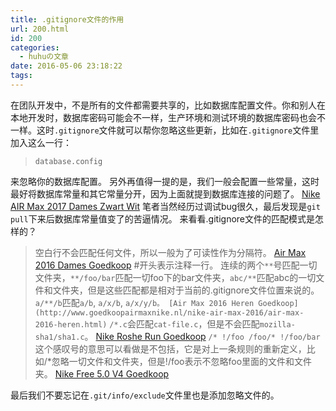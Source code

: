 ```yaml
---
title: .gitignore文件的作用
url: 200.html
id: 200
categories:
  - huhuの文章
date: 2016-05-06 23:18:22
tags:
---
```


在团队开发中，不是所有的文件都需要共享的，比如数据库配置文件。你和别人在本地开发时，数据库密码可能会不一样，生产环境和测试环境的数据库密码也会不一样。这时`.gitignore`文件就可以帮你忽略这些更新，比如在`.gitignore`文件里加入这么一行：

> `database.config`

来忽略你的数据库配置。 另外再值得一提的是，我们一般会配置一些常量，这时最好将数据库常量和其它常量分开，因为上面就提到数据库连接的问题了。 [Nike AIR Max 2017 Dames Zwart Wit](http://www.nikeairmax2017.nl/nike-air-max-2017-heren-dame-lovers-zwart-wit.html) 笔者当然经历过调试bug很久，最后发现是`git pull`下来后数据库常量值变了的苦逼情况。 来看看.gitignore文件的匹配模式是怎样的？

> 空白行不会匹配任何文件，所以一般为了可读性作为分隔符。 [Air Max 2016 Dames Goedkoop](http://www.goedkoopairmaxnike.nl/nike-air-max-2016/air-max-2016-dames.html) #开头表示注释一行。 连续的两个`**`号匹配一切文件夹，`**/foo/bar`匹配一切foo下的bar文件夹，`abc/**`匹配abc的一切文件和文件夹，但是这些匹配都是相对于当前的.gitignore文件位置来说的。 `a/**/b`匹配`a/b`, `a/x/b`, `a/x/y/b。 [Air Max 2016 Heren Goedkoop](http://www.goedkoopairmaxnike.nl/nike-air-max-2016/air-max-2016-heren.html)` `/*.c`会匹配`cat-file.c`，但是不会匹配`mozilla-sha1/sha1.c`。 [Nike Roshe Run Goedkoop](http://www.goedkoopairmaxnike.nl/nike-running-goedkoop/nike-roshe-run.html) `/* !/foo /foo/* !/foo/bar` 这个感叹号的意思可以看做是不包括，它是对上一条规则的重新定义，比如/*忽略一切文件和文件夹，但是!/foo表示不忽略foo里面的文件和文件夹。 [Nike Free 5.0 V4 Goedkoop](http://www.goedkoopairmaxnike.nl/nike-running-goedkoop/nike-free-5-0-v4.html)

最后我们不要忘记在`.git/info/exclude`文件里也是添加忽略文件的。